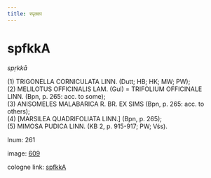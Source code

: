 ```yaml
---
title: स्पृक्का
---
```


# spfkkA

<i>spṛkkā</i>  <div n="P" />(1) <bot>TRIGONELLA CORNICULATA LINN.</bot> (Dutt; HB; HK; MW; PW); <div n="P" />(2) <bot>MELILOTUS OFFICINALIS LAM.</bot> (Gul) = <bot>TRIFOLIUM OFFICINALE <div n="lb" />LINN.</bot> (Bpn, p. 265: acc. to some); <div n="P" />(3) <bot>ANISOMELES MALABARICA R. BR. EX SIMS</bot> (Bpn, p. 265: acc. to <div n="lb" />others); <div n="P" />(4) [<bot>MARSILEA QUADRIFOLIATA LINN.</bot>] (Bpn, p. 265); <div n="P" />(5) <bot>MIMOSA PUDICA LINN.</bot> (KB 2, p. 915-917; PW; Vśs).

lnum: 261

image: [609](https://www.sanskrit-lexicon.uni-koeln.de/scans/csl-apidev/servepdf.php?dict=snp&page=609)

cologne link: [spfkkA](https://sanskrit-lexicon.uni-koeln.de/scans/csl-apidev/getword.php?dict=snp&key=spfkkA)

